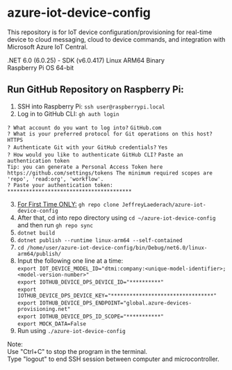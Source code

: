 # azure-iot-device-config

This repository is for IoT device configuration/provisioning for real-time device to cloud messaging, cloud to device commands, and integration with Microsoft Azure IoT Central. 

 .NET 6.0 (6.0.25) - SDK (v6.0.417) Linux ARM64 Binary  
 Raspberry Pi OS 64-bit

## Run GitHub Repository on Raspberry Pi:

1. SSH into Raspberry Pi: `ssh user@raspberrypi.local`
2. Log in to GitHub CLI: `gh auth login`

`? What account do you want to log into?` `GitHub.com`\
`? What is your preferred protocol for Git operations on this host?` `HTTPS`\
`? Authenticate Git with your GitHub credentials?` `Yes`\
`? How would you like to authenticate GitHub CLI?` `Paste an authentication token`\
`Tip: you can generate a Personal Access Token here 	https://github.com/settings/tokens The minimum required scopes are 'repo', 'read:org', 'workflow'.`\
`? Paste your authentication token:` `****************************************`

3. <ins>For First Time ONLY:</ins> `gh repo clone JeffreyLaederach/azure-iot-device-config`
4. After that, cd into repo directory using `cd ~/azure-iot-device-config` and then run `gh repo sync`
5. `dotnet build`
6. `dotnet publish --runtime linux-arm64 --self-contained`
7. `cd /home/user/azure-iot-device-config/bin/Debug/net6.0/linux-arm64/publish/`
8. Input the following one line at a time:\
   `export IOT_DEVICE_MODEL_ID="dtmi:company:<unique-model-identifier>;<model-version-number>"`\
   `export IOTHUB_DEVICE_DPS_DEVICE_ID="**********"`\
   `export IOTHUB_DEVICE_DPS_DEVICE_KEY="*********************************"`\
   `export IOTHUB_DEVICE_DPS_ENDPOINT="global.azure-devices-provisioning.net"`\
`export IOTHUB_DEVICE_DPS_ID_SCOPE="***********"`\
`export MOCK_DATA=False`
10. Run using `./azure-iot-device-config`

Note:\
Use "Ctrl+C" to stop the program in the terminal.\
Type "logout" to end SSH session between computer and microcontroller. 